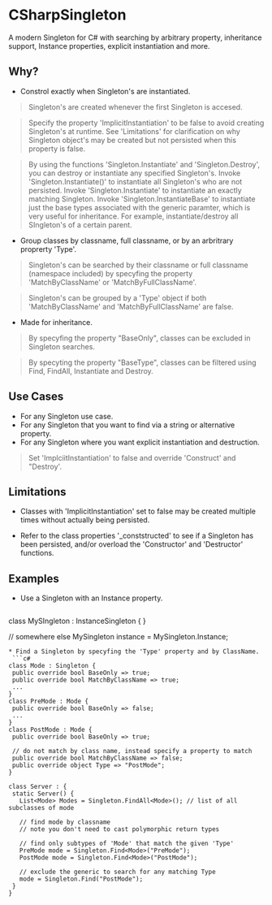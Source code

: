 # CSharpSingleton
A modern Singleton for C# with searching by arbitrary property, inheritance support, Instance properties, explicit instantiation and more.

## Why?
- Constrol exactly when Singleton's are instantiated.
> Singleton's are created whenever the first Singleton is accesed.

> Specify the property 'ImplicitInstantiation' to be false to avoid creating Singleton's at runtime. See 'Limitations' for clarification on why Singleton object's may be created but not persisted when this property is false.

> By using the functions 'Singleton.Instantiate' and 'Singleton.Destroy', you can destroy or instantiate any specified Singleton's. Invoke 'Singleton.Instantiate()' to instantiate all Singleton's who are not persisted. Invoke 'Singleton.Instantiate<SingletonType>' to instantiate an exactly matching Singleton. Invoke 'Singleton.InstantiateBase<SingletonType>' to instantiate just the base types associated with the generic paramter, which is very useful for inheritance. For example, instantiate/destroy all SIngleton's of a certain parent.  

- Group classes by classname, full classname, or by an arbritrary proprerty 'Type'.
> Singleton's can be searched by their classname or full classname (namespace included) by specyfing the property 'MatchByClassName' or 'MatchByFullClassName'.

> Singleton's can be grouped by a 'Type' object if both 'MatchByClassName' and 'MatchByFullClassName' are false.
- Made for inheritance.
> By specyfing the property "BaseOnly", classes can be excluded in Singleton searches. 

> By specyting the property "BaseType", classes can be filtered using Find, FindAll, Instantiate and Destroy.

## Use Cases
- For any Singleton use case.
- For any Singleton that you want to find via a string or alternative property.
- For any Singleton where you want explicit instantiation and destruction.
> Set 'ImplciitInstantiation' to false and override 'Construct' and "Destroy'.


## Limitations
* Classes with 'ImplicitInstantiation' set to false may be created multiple times without actually being persisted.
- Refer to the class properties '_conststructed' to see if a Singleton has been persisted, and/or overload the 'Constructor' and 'Destructor' functions.
  
## Examples
* Use a Singleton with an Instance property.
  ```c#
class MySIngleton : InstanceSingleton<MySingleton> {
}

// somewhere else
MySingleton instance = MySingleton.Instance;
 ``` 
* Find a Singleton by specyfing the 'Type' property and by ClassName.
  ```c#
class Mode : Singleton {
  public override bool BaseOnly => true;
  public override bool MatchByClassName => true;
  ...
}
class PreMode : Mode {
  public override bool BaseOnly => false;
  ...
}
class PostMode : Mode {
  public override bool BaseOnly => true;
  
  // do not match by class name, instead specify a property to match
  public override bool MatchByClassName => false;
  public override object Type => "PostMode";
}

class Server : {  
  static Server() {
    List<Mode> Modes = Singleton.FindAll<Mode>(); // list of all subclasses of mode
    
    // find mode by classname
    // note you don't need to cast polymorphic return types
  
    // find only subtypes of 'Mode' that match the given 'Type'
    PreMode mode = Singleton.Find<Mode>("PreMode");
    PostMode mode = Singleton.Find<Mode>("PostMode");
  
    // exclude the generic to search for any matching Type 
    mode = Singleton.Find("PostMode");
  }
}
```  

